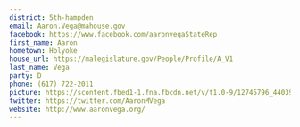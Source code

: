 ```yaml
---
district: 5th-hampden
email: Aaron.Vega@mahouse.gov
facebook: https://www.facebook.com/aaronvegaStateRep
first_name: Aaron
hometown: Holyoke
house_url: https://malegislature.gov/People/Profile/A_V1
last_name: Vega
party: D
phone: (617) 722-2011
picture: https://scontent.fbed1-1.fna.fbcdn.net/v/t1.0-9/12745796_440397729418197_985597938124149366_n.jpg?_nc_cat=108&_nc_ht=scontent.fbed1-1.fna&oh=213cd30c70ecf289da9df018f3c38fb9&oe=5C8E10F1
twitter: https://twitter.com/AaronMVega
website: http://www.aaronvega.org/
---
```

